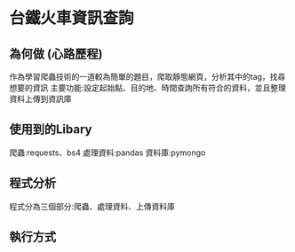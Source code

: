 # 台鐵火車資訊查詢

## 為何做 (心路歷程)
 作為學習爬蟲技術的一道較為簡單的題目，爬取靜態網頁，分析其中的tag，找尋想要的資訊
 主要功能:設定起始點、目的地、時間查詢所有符合的資料，並且整理資料上傳到資訊庫
## 使用到的Libary
 爬蟲:requests、bs4
 處理資料:pandas
 資料庫:pymongo
## 程式分析
 程式分為三個部分:爬蟲、處理資料、上傳資料庫

## 執行方式
